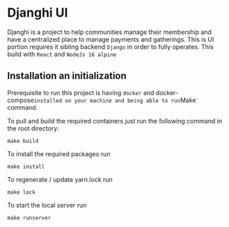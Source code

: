 # Djanghi UI
Djanghi is a project to help communities manage their membership and have a centralized place to manage payments and gatherings.
This is UI portion requires it sibling backend `Django` in order to fully operates.
This build with `React` and `NodeJs 16 alpine`

## Installation an initialization

Prerequisite to run this project is having `docker` and docker-compose` installed on your machine and being able to run `Make` command.

To pull and build the required containers just run the following command in the root directory:

```
make build
```

To install the required packages run

```
make install
```

To regenerate / update yarn.lock run

```
make lock
```

To start the local server run

```
make runserver
```
